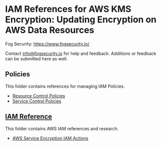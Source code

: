 # IAM References for AWS KMS Encryption: Updating Encryption on AWS Data Resources

Fog Security: https://www.fogsecurity.io/ 

Contact info@fogsecurity.io for help and feedback. Additions or feedback can be submitted here as well.

## Policies

This folder contains references for managing IAM Policies.  

* [Resource Control Policies](policies/resource_control_policies)
* [Service Control Policies](policies/service_control_policies)

## [IAM Reference](iam_reference)

This folder contains AWS IAM references and research.

* [AWS Service Encryption IAM Actions](iam_reference/encryption_update)
